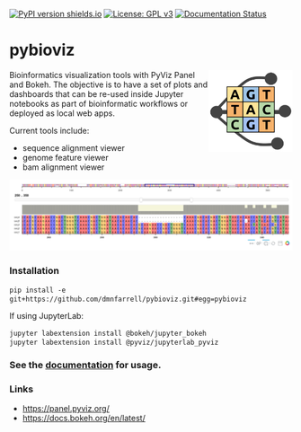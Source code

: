[![PyPI version shields.io](https://img.shields.io/pypi/v/pybioviz.svg)](https://pypi.python.org/pypi/pybioviz/)
[![License: GPL v3](https://img.shields.io/badge/License-GPL%20v3-blue.svg)](https://www.gnu.org/licenses/gpl-3.0)
[![Documentation Status](https://readthedocs.org/projects/pybioviz/badge/?version=latest)](https://pybioviz.readthedocs.io/en/latest/?badge=latest)

# pybioviz

<img align="right" src=img/logo.svg width=150px>

Bioinformatics visualization tools with PyViz Panel and Bokeh.
The objective is to have a set of plots and dashboards that can be re-used inside Jupyter notebooks as part of bioinformatic workflows or deployed as local web apps.

Current tools include:

* sequence alignment viewer
* genome feature viewer
* bam alignment viewer

<img src=https://github.com/dmnfarrell/pybioviz/raw/master/doc/source/sequence_align_plot.png width=600px>

### Installation

```
pip install -e git+https://github.com/dmnfarrell/pybioviz.git#egg=pybioviz
```

If using JupyterLab:
```
jupyter labextension install @bokeh/jupyter_bokeh
jupyter labextension install @pyviz/jupyterlab_pyviz
```

### See the [documentation](https://pybioviz.readthedocs.io) for usage.

### Links

* https://panel.pyviz.org/
* https://docs.bokeh.org/en/latest/
